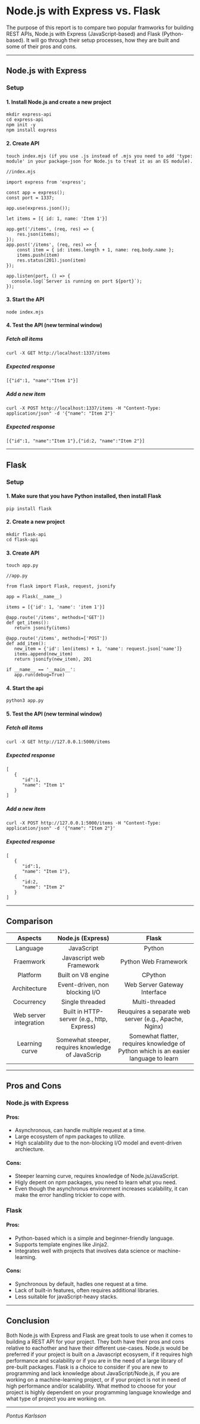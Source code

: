 # Node.js with Express vs. Flask
The purpose of this report is to compare two popular framworks for building REST APIs, Node.js with Express (JavaScript-based) and Flask (Python-based). It will go through their setup processes, how they are built and some of their pros and cons.

---
## Node.js with Express
### Setup
#### 1. Install Node.js and create a new project

```
mkdir express-api
cd express-api
npm init -y
npm install express
```

#### 2. Create API
   
```
touch index.mjs (if you use .js instead of .mjs you need to add 'type: module' in your package-json for Node.js to treat it as an ES module).
```

```
//index.mjs

import express from 'express';

const app = express();
const port = 1337;

app.use(express.json());

let items = [{ id: 1, name: 'Item 1'}]

app.get('/items', (req, res) => {
    res.json(items);
});
app.post('/items', (req, res) => {
    const item = { id: items.length + 1, name: req.body.name };
    items.push(item)
    res.status(201).json(item)
});

app.listen(port, () => {
  console.log(`Server is running on port ${port}`);
});
```

#### 3. Start the API

```
node index.mjs
```

#### 4. Test the API (new terminal window)
##### Fetch all items

```
curl -X GET http://localhost:1337/items
```

##### Expected response

```
[{"id":1, "name":"Item 1"}]
```

##### Add a new item

```
curl -X POST http://localhost:1337/items -H "Content-Type: application/json" -d '{"name": "Item 2"}'
```

##### Expected response

```
[{"id":1, "name":"Item 1"},{"id:2, "name":"Item 2"}]
```

---
## Flask
### Setup
#### 1. Make sure that you have Python installed, then install Flask

```
pip install flask
```

#### 2. Create a new project

```
mkdir flask-api
cd flask-api
```

#### 3. Create API

```
touch app.py
```

```
//app.py

from flask import Flask, request, jsonify

app = Flask(__name__)

items = [{'id': 1, 'name': 'item 1'}]

@app.route('/items', methods=['GET'])
def get_items():
   return jsonify(items)

@app.route('/items', methods=['POST'])
def add_item():
   new_item = {'id': len(items) + 1, 'name': request.json['name']}
   items.append(new_item)
   return jsonify(new_item), 201

if __name__ == '__main__':
   app.run(debug=True)
```

#### 4. Start the api

```
python3 app.py
```

#### 5. Test the API (new terminal window)
##### Fetch all items

```
curl -X GET http://127.0.0.1:5000/items
```

##### Expected response

```
[
   {
      "id":1,
      "name": "Item 1"
   }
]
```

##### Add a new item

```
curl -X POST http://127.0.0.1:5000/items -H "Content-Type: application/json" -d '{"name": "Item 2"}'
```

##### Expected response

```
[
   {
      "id":1,
      "name": "Item 1"},
   {
      "id:2,
      "name": "Item 2"
   }
]
```

---
## Comparison

| Aspects | Node.js (Express) | Flask |
| :-----: | :---------------: | :---: |
| Language | JavaScript       | Python |
| Fraemwork | Javascript web Framework | Python Web Framework |
| Platform | Built on V8 engine | CPython |
| Architecture | Event-driven, non blocking I/O | Web Server Gateway Interface |
| Cocurrency | Single threaded | Multi-threaded |
| Web server integration | Built in HTTP-server (e.g., http, Express) | Reuquires a separate web server (e.g., Apache, Nginx) |
| Learning curve | Somewhat steeper, requires knowledge of JavaScrip | Somewhat flatter, requires knowledge of Python which is an easier language to learn |

---
## Pros and Cons
### Node.js with Express
#### Pros:
   * Asynchronous, can handle multiple request at a time.
   * Large ecosystem of npm packages to utilize.
   * High scalability due to the non-blocking I/O model and event-driven archiecture.
#### Cons:
   * Steeper learning curve, requires knowledge of Node.js/JavaScript.
   * Higly depent on npm packages, you need to learn what you need.
   * Even though the asynchronus environment increases scalability, it can make the error handling trickier to cope with.

### Flask
#### Pros:
   * Python-based which is a simple and beginner-friendly language.
   * Supports template engines like Jinja2.
   * Integrates well with projects that involves data science or machine-learning.
#### Cons:
   * Synchronous by default, hadles one request at a time.
   * Lack of built-in features, often requires additional libraries.
   * Less suitable for javaScript-heavy stacks.

---
## Conclusion
Both Node.js with Express and Flask are great tools to use when it comes to building a REST API for your project. They both have their pros and cons relative to eachother and have their different use-cases. Node.js would be preferred if your project is built on a Javascript ecosysem, if it requires high performance and scalability or if you are in the need of a large library of pre-built packages.
Flask is a choice to consider if you are new to programming and lack knowledge about JavaScript/Node.js, if you are working on a machine-learning project, or if your project is not in need of high performance and/or scalability.
What method to choose for your project is highly dependent on your programming language knowledge and what type of project you are working on.

---
_Pontus Karlsson_
